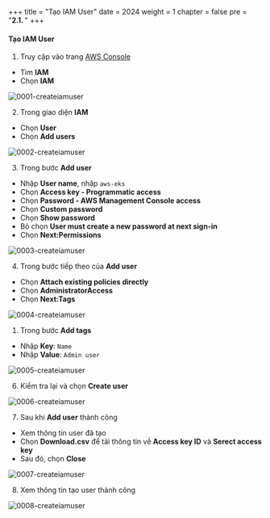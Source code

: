 +++
title = "Tạo IAM User"
date = 2024
weight = 1
chapter = false
pre = "<b>2.1. </b>"
+++

#### Tạo IAM User
1. Truy cập vào trang [AWS Console](https://aws.amazon.com/console/) 
- Tìm **IAM**
- Chọn **IAM**

![0001-createiamuser](/000062_CICDonEKS/images/2-Preparation-steps/1-Create-IAM-User/0001-createiamuser.png?width=90pc)

2. Trong giao diện **IAM**
- Chọn **User**
- Chọn **Add users**

![0002-createiamuser](/000062_CICDonEKS/images/2-Preparation-steps/1-Create-IAM-User/0002-createiamuser.png?width=90pc)

3. Trong bước **Add user**
- Nhập **User name**, nhập `aws-eks`
- Chọn **Access key - Programmatic access**
- Chọn **Password - AWS Management Console access**
- Chọn **Custom password**
- Chọn **Show password**
- Bỏ chọn **User must create a new password at next sign-in**
- Chọn **Next:Permissions**

![0003-createiamuser](/000062_CICDonEKS/images/2-Preparation-steps/1-Create-IAM-User/0003-createiamuser.png?width=90pc)

4. Trong bước tiếp theo của **Add user**
- Chọn  **Attach existing policies directly**
- Chọn  **AdministratorAccess**
- Chọn  **Next:Tags**


![0004-createiamuser](/000062_CICDonEKS/images/2-Preparation-steps/1-Create-IAM-User/0004-createiamuser.png?width=90pc)

1. Trong bước **Add tags**
- Nhập  **Key**: `Name`
- Nhập  **Value**: `Admin user`

![0005-createiamuser](/000062_CICDonEKS/images/2-Preparation-steps/1-Create-IAM-User/0005-createiamuser.png?width=90pc)

6. Kiểm tra lại và chọn **Create user**

![0006-createiamuser](/000062_CICDonEKS/images/2-Preparation-steps/1-Create-IAM-User/0006-createiamuser.png?width=90pc)

7. Sau khi **Add user** thành công
- Xem thông tin user đã tạo
- Chọn **Download.csv** để tải thông tin về **Access key ID** và **Serect access key**
- Sau đó, chọn **Close**

![0007-createiamuser](/000062_CICDonEKS/images/2-Preparation-steps/1-Create-IAM-User/0007-createiamuser.png?width=90pc)

8. Xem thông tin tạo user thành công

![0008-createiamuser](/000062_CICDonEKS/images/2-Preparation-steps/1-Create-IAM-User/0008-createiamuser.png?width=90pc)